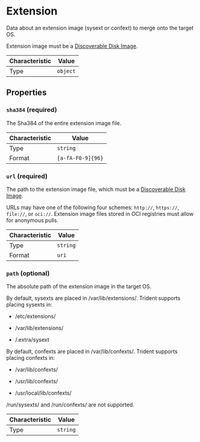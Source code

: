<!-- THIS FILE IS AUTOMATICALLY GENERATED BY DOCBUILDER, DO NOT EDIT MANUALLY! -->

# Extension

Data about an extension image (sysext or confext) to merge onto the target OS.

Extension image must be a [Discoverable Disk Image](https://uapi-group.org/specifications/specs/discoverable_disk_image/).

| Characteristic | Value    |
| -------------- | -------- |
| Type           | `object` |

## Properties

### `sha384` **<span>(required)</span>**

The Sha384 of the entire extension image file.

| Characteristic | Value             |
| -------------- | ----------------- |
| Type           | `string`          |
| Format         | `[a-fA-F0-9]{96}` |

### `url` **<span>(required)</span>**

The path to the extension image file, which must be a [Discoverable Disk Image](https://uapi-group.org/specifications/specs/discoverable_disk_image/).

URLs may have one of the following four schemes: `http://`, `https://`, `file://`, or `oci://`. Extension image files stored in OCI registries must allow for anonymous pulls.

| Characteristic | Value    |
| -------------- | -------- |
| Type           | `string` |
| Format         | `uri`    |

### `path` (optional)

The absolute path of the extension image in the target OS.

By default, sysexts are placed in /var/lib/extensions/. Trident supports placing sysexts in:

- /etc/extensions/

- /var/lib/extensions/

- /.extra/sysext

By default, confexts are placed in /var/lib/confexts/. Trident supports placing confexts in:

- /var/lib/confexts/

- /usr/lib/confexts/

- /usr/local/lib/confexts/

/run/sysexts/ and /run/confexts/ are not supported.

| Characteristic | Value    |
| -------------- | -------- |
| Type           | `string` |

